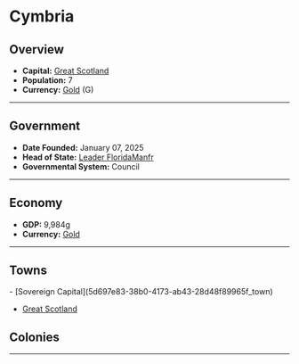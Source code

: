 <!--UNDEDITED FILE, remove this entire line if this file has been edited!-->
# <!--NAME-->Cymbria<!--NAME-->

## Overview

- **Capital:** <!--CAPITAL_LINK-->[Great Scotland](e8a36ba8-c03d-4383-9eeb-99559e639f68_town)<!--CAPITAL_LINK-->
- **Population:** <!--POPULATION-->7<!--POPULATION-->
- **Currency:** <!--CURRENCY_LINK-->[Gold](Gold_currency)<!--CURRENCY_LINK--> (<!--CURRENCY_ABV-->G<!--CURRENCY_ABV-->)

---

## Government

- **Date Founded:** <!--FOUNDED-->January 07, 2025<!--FOUNDED-->
- **Head of State:** <!--LEADER_TITLE_LINK-->[Leader FloridaManfr](FloridaManfr_user)<!--LEADER_TITLE_LINK-->
- **Governmental System:** <!--GOVERNMENT-->Council<!--GOVERNMENT-->

---

## Economy

- **GDP:** <!--GDP-->9,984g<!--GDP-->
- **Currency:** <!--CURRENCY_LINK-->[Gold](Gold_currency)<!--CURRENCY_LINK-->

---

## Towns

<!--TOWNS-->- [Sovereign Capital](5d697e83-38b0-4173-ab43-28d48f89965f_town)
- [Great Scotland](e8a36ba8-c03d-4383-9eeb-99559e639f68_town)<!--TOWNS-->

## Colonies

<!--COLONIES--><!--COLONIES-->

---
